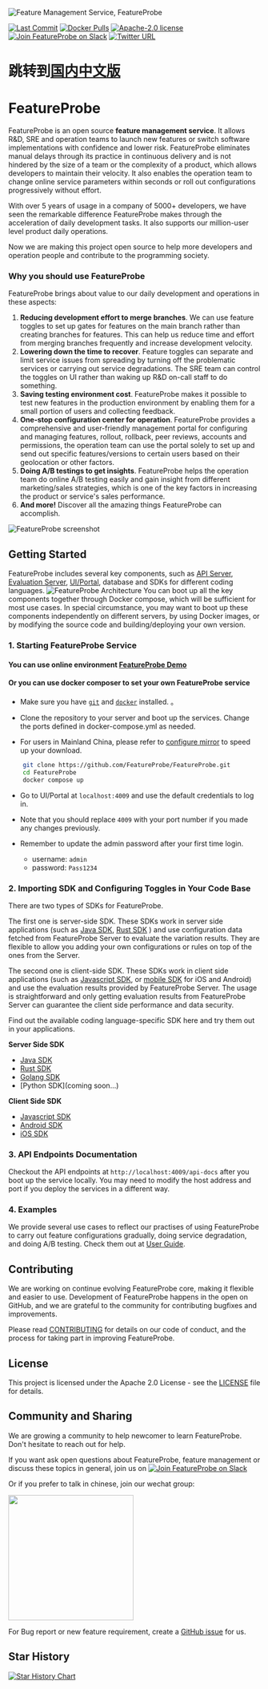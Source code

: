 ![Feature Management Service, FeatureProbe](./pictures/featureprobe_title.png)


[![Last Commit](https://img.shields.io/github/last-commit/FeatureProbe/FeatureProbe)](https://github.com/FeatureProbe/FeatureProbe)
[![Docker Pulls](https://img.shields.io/docker/pulls/featureprobe/api)](https://hub.docker.com/u/featureprobe)
[![Apache-2.0 license](https://img.shields.io/github/license/FeatureProbe/FeatureProbe)](https://github.com/FeatureProbe/FeatureProbe/blob/main/LICENSE)
[![Join FeatureProbe on Slack](https://img.shields.io/badge/slack-join-blue?logo=slack)](https://join.slack.com/t/featureprobe/shared_invite/zt-1b5qd120x-R~dDbpgL85GgCLTtfNDj0Q)
[![Twitter URL](https://img.shields.io/twitter/url/https/twitter.com/FeatureProbe.svg?style=social&label=FeatureProbe)](https://twitter.com/FeatureProbe)

# 跳转到[国内中文版](https://gitee.com/featureprobe/FeatureProbe/blob/main/README_CN.md)

# FeatureProbe 



FeatureProbe is an open source **feature management service**. 
It allows R&D, SRE and operation teams to launch new features or switch software implementations with confidence and lower risk.
FeatureProbe eliminates manual delays through its practice in continuous delivery and is not hindered by the size of a 
team or the complexity of a product, which allows developers to maintain their velocity. 
It also enables the operation team to change online service parameters within seconds or roll out configurations progressively 
without effort.

With over 5 years of usage in a company of 5000+ developers, we have seen the remarkable difference FeatureProbe makes
through the acceleration of daily development tasks. It also supports our million-user level product daily operations.

Now we are making this project open source to help more developers and operation people and contribute to the programming society. 

### Why you should use FeatureProbe

FeatureProbe brings about value to our daily development and operations in these aspects:

1. **Reducing development effort to merge branches**. 
We can use feature toggles to set up gates for features on the 
main branch rather than creating branches for features. 
This can help us reduce time and effort from merging branches frequently and increase 
development velocity.
2. **Lowering down the time to recover**. 
Feature toggles can separate and limit service issues from spreading by turning off the problematic services or carrying
out service degradations. The SRE team can control the toggles on UI rather than waking up R&D on-call staff to do something.
3. **Saving testing environment cost**. 
FeatureProbe makes it possible to test new features in the production
environment by enabling them for a small portion of users and collecting feedback.
4. **One-stop configuration center for operation**. 
FeatureProbe provides a comprehensive and user-friendly management portal for configuring and managing features, 
rollout, rollback, peer reviews, accounts and permissions, the operation team can use the portal solely to set up and send out specific features/versions to 
certain users based on their geolocation or other factors. 
5. **Doing A/B testings to get insights**. 
FeatureProbe helps the operation team do online A/B testing easily and gain insight
from different marketing/sales strategies, which is one of the key factors in increasing the product or service's 
sales performance.
6. **And more!** 
Discover all the amazing things FeatureProbe can accomplish. 




![FeatureProbe screenshot](./pictures/toggles.png) 



## Getting Started

FeatureProbe includes several key components, such as 
[API Server](https://github.com/FeatureProbe/feature-probe-api/blob/master/README.md), 
[Evaluation Server](https://github.com/FeatureProbe/feature-probe-ui/blob/master/README.md), 
 [UI/Portal](https://github.com/FeatureProbe/feature-probe-ui/blob/master/README.md), 
database and SDKs for 
different coding languages. 
![FeatureProbe Architecture](./pictures/feature_probe_architecture.png)
You can boot up all the key components together through Docker compose, which will be sufficient for most use cases.
In special circumstance, you may want to boot up these components independently on different servers, by using 
Docker images, or by modifying the source code and building/deploying your own version. 



### 1. Starting FeatureProbe Service

#### You can use online environment [FeatureProbe Demo](https://featureprobe.io/demo/)
#### Or you can use docker composer to set your own FeatureProbe service

   * Make sure you have [`git`](https://git-scm.com/) and [`docker`](https://www.docker.com/) installed. 。

   * Clone the repository to your server and boot up the services. Change the ports defined in docker-compose.yml as needed.

   * For users in Mainland China, please refer to [configure mirror](DOCKER_HUB.md) to speed up your download.
   
``` bash
    git clone https://github.com/FeatureProbe/FeatureProbe.git
    cd FeatureProbe
    docker compose up
```
   * Go to UI/Portal at `localhost:4009` and use the default credentials to log in.
   * Note that you should replace `4009` with your port number if you made any changes previously.
   * Remember to update the admin password after your first time login.

        - username: `admin`
        - password: `Pass1234`

### 2. Importing SDK and Configuring Toggles in Your Code Base

There are two types of SDKs for FeatureProbe. 

The first one is server-side SDK. These SDKs work in server side applications (such as 
[Java SDK](https://github.com/FeatureProbe/server-sdk-java/blob/master/README.md), 
[Rust SDK](https://github.com/FeatureProbe/server-sdk-rust/blob/master/README.md)
) and use configuration 
data fetched from FeatureProbe Server to evaluate the variation results. They are flexible to allow you adding your own 
configurations or rules on top of the ones from the Server.

The second one is client-side SDK. These SDKs work in client side applications (such as [Javascript SDK](https://github.com/FeatureProbe/client-sdk-js/blob/master/README.md), 
or [mobile SDK](https://github.com/FeatureProbe/client-sdk-mobile/blob/master/README.md) for iOS and Android) and
use the evaluation results provided by FeatureProbe Server. The usage is straightforward and only getting evaluation results
from FeatureProbe Server can guarantee the client side performance and data security.


Find out the available coding language-specific SDK here and try them out in your applications.

**Server Side SDK**
* [Java SDK](https://github.com/FeatureProbe/server-sdk-java)
* [Rust SDK](https://github.com/FeatureProbe/server-sdk-rust)
* [Golang SDK](https://github.com/FeatureProbe/server-sdk-go)
* [Python SDK](coming soon...)


**Client Side SDK**
* [Javascript SDK](https://github.com/FeatureProbe/client-sdk-js)
* [Android SDK](https://github.com/FeatureProbe/client-sdk-mobile)
* [iOS SDK](https://github.com/FeatureProbe/client-sdk-mobile)

### 3. API Endpoints Documentation

Checkout the API endpoints at `http://localhost:4009/api-docs` after you boot up the service locally. You may 
need to modify the host address and port if you deploy the services in a different way.

### 4. Examples

We provide several use cases to reflect our practises of using FeatureProbe to carry out feature configurations
gradually, doing service degradation, and doing A/B testing. Check them out at 
[User Guide](https://github.com/FeatureProbe/featureprobe/blob/master/USER_GUIDE.md).



## Contributing
We are working on continue evolving FeatureProbe core, making it flexible and easier to use. 
Development of FeatureProbe happens in the open on GitHub, and we are grateful to the 
community for contributing bugfixes and improvements.

Please read [CONTRIBUTING](CONTRIBUTING.md) for details on our code of conduct, and the process for 
taking part in improving FeatureProbe.


## License

This project is licensed under the Apache 2.0 License - see the [LICENSE](LICENSE) file for details.


## Community and Sharing

We are growing a community to help newcomer to learn FeatureProbe. Don't hesitate to reach out for help.

If you want ask open questions about FeatureProbe, feature management or discuss these topics in general, join us on [![Join FeatureProbe on Slack](https://img.shields.io/badge/slack-join-blue?logo=slack)](https://join.slack.com/t/featureprobe/shared_invite/zt-1b5qd120x-R~dDbpgL85GgCLTtfNDj0Q) 

Or if you prefer to talk in chinese, join our wechat group: 

<img src="./pictures/Wechat0715.png" width = "250" />

For Bug report or new feature requirement, create a [GitHub issue](https://github.com/FeatureProbe/FeatureProbe/issues/new/choose) for us.

## Star History

[![Star History Chart](https://api.star-history.com/svg?repos=FeatureProbe/FeatureProbe&type=Date)](https://star-history.com/#FeatureProbe/FeatureProbe&Date)

